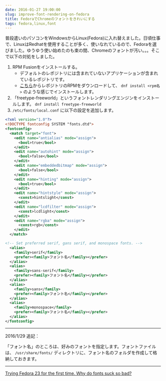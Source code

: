 ```yaml
---
date: 2016-01-27 19:00:00
slug: improve-font-rendering-on-fedora
title: FedoraでChromeのフォントをきれいにする
tags: fedora,linux,font
---
```


普段遣いのパソコンをWindowsからLinux(Fedora)に入れ替えました。日頃仕事で、LinuxはRedhatを使用することが多く、使いなれているので、Fedoraを選びました。ゆうゆう使い始めたのも束の間、Chromeのフォントが汚い。。。そこで以下の対処をしました。

<!--more-->

1. RPM Fusionをインストールする。
    * デフォルトのレポジトリには含まれていないアプリケーションが含まれているレポジトリです。
    * [こちら](http://rpmfusion.org/Configuration)からレポジトリのRPMをダウンロードして、 `dnf install <rpm名>` のような感じでインストールします。
2. 「freetype-freeworld」というフォントレンダリングエンジンをインストールします。 `dnf install freetype-freeworld`
3. `/etc/fonts/local.conf` に以下の設定を追加します。

``` xml
<?xml version="1.0"?>
<!DOCTYPE fontconfig SYSTEM "fonts.dtd">
<fontconfig>
  <match target="font">
    <edit name="antialias" mode="assign">
      <bool>true</bool>
    </edit>
    <edit name="autohint" mode="assign">
      <bool>false</bool>
    </edit>
    <edit name="embeddedbitmap" mode="assign">
      <bool>false</bool>
    </edit>
    <edit name="hinting" mode="assign">
      <bool>true</bool>
    </edit>
    <edit name="hintstyle" mode="assign">
      <const>hintslight</const>
    </edit>
    <edit name="lcdfilter" mode="assign">
      <const>lcdlight</const>
    </edit>
    <edit name="rgba" mode="assign">
      <const>rgb</const>
    </edit>
  </match>

<!-- Set preferred serif, gans serif, and monospace fonts. -->
  <alias>
    <family>serif</family>
    <prefer><family>フォント名</family></prefer>
  </alias>
  <alias>
    <family>sans-serif</family>
    <prefer><family>フォント名</family></prefer>
  </alias>
  <alias>
    <family>sans</family>
    <prefer><family>フォント名</family></prefer>
  </alias>
  <alias>
    <family>monospace</family>
    <prefer><family>フォント名</family></prefer>
  </alias>
</fontconfig>
```

---

2016/1/29 追記：

「フォント名」のところは、好みのフォントを指定します。フォントファイルは、 `/usr/share/fonts/` ディレクトリに、フォント名のフォルダを作成して格納しておきます。

---

[Trying Fedora 23 for the first time. Why do fonts suck so bad?](https://www.reddit.com/r/Fedora/comments/3o6ijr/trying_fedora_23_for_the_first_time_why_do_fonts/)
